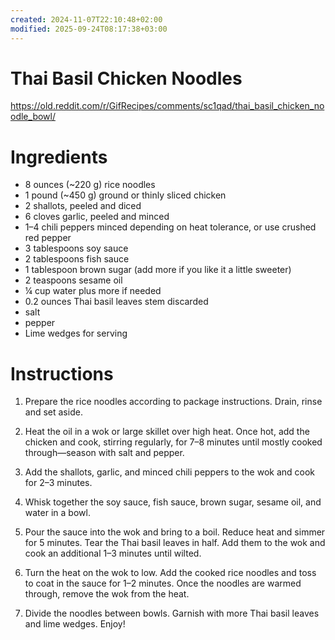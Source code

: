 ```yaml
---
created: 2024-11-07T22:10:48+02:00
modified: 2025-09-24T08:17:38+03:00
---
```


# Thai Basil Chicken Noodles

https://old.reddit.com/r/GifRecipes/comments/sc1qad/thai_basil_chicken_noodle_bowl/

# Ingredients

- 8 ounces (~220 g) rice noodles
- 1 pound (~450 g) ground or thinly sliced chicken
- 2 shallots, peeled and diced
- 6 cloves garlic, peeled and minced
- 1–4 chili peppers minced depending on heat tolerance, or use crushed red pepper
- 3 tablespoons soy sauce
- 2 tablespoons fish sauce
- 1 tablespoon brown sugar (add more if you like it a little sweeter)
- 2 teaspoons sesame oil
- ¼ cup water plus more if needed
- 0.2 ounces Thai basil leaves stem discarded
- salt 
- pepper 
- Lime wedges for serving 

# Instructions

1. Prepare the rice noodles according to package instructions. Drain, rinse and set aside.

1. Heat the oil in a wok or large skillet over high heat. Once hot, add the chicken and cook, stirring regularly, for 7–8 minutes until mostly cooked through—season with salt and pepper.

1. Add the shallots, garlic, and minced chili peppers to the wok and cook for 2–3 minutes.

1. Whisk together the soy sauce, fish sauce, brown sugar, sesame oil, and water in a bowl. 

1. Pour the sauce into the wok and bring to a boil. Reduce heat and simmer for 5 minutes.
Tear the Thai basil leaves in half. Add them to the wok and cook an additional 1–3 minutes until wilted.

1. Turn the heat on the wok to low. Add the cooked rice noodles and toss to coat in the sauce for 1–2 minutes. Once the noodles are warmed through, remove the wok from the heat.

1. Divide the noodles between bowls. Garnish with more Thai basil leaves and lime wedges. Enjoy!
